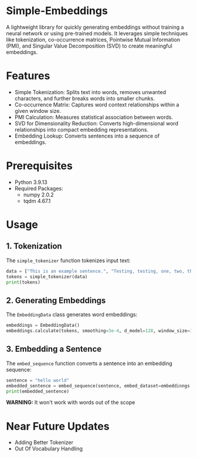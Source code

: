 # Simple-Embeddings
A lightweight library for quickly generating embeddings without training a neural network or using pre-trained models. It leverages simple techniques like tokenization, co-occurrence matrices, Pointwise Mutual Information (PMI), and Singular Value Decomposition (SVD) to create meaningful embeddings.

# Features
- Simple Tokenization: Splits text into words, removes unwanted characters, and further breaks words into smaller chunks.
- Co-occurrence Matrix: Captures word context relationships within a given window size.
- PMI Calculation: Measures statistical association between words.
- SVD for Dimensionality Reduction: Converts high-dimensional word relationships into compact embedding representations.
- Embedding Lookup: Converts sentences into a sequence of embeddings.

# Prerequisites
- Python 3.9.13
- Required Packages:
  - numpy 2.0.2
  - tqdm 4.67.1

# Usage
## 1. Tokenization
The `simple_tokenizer` function tokenizes input text:
  ```python
  data = ["This is an example sentence.", "Testing, testing, one, two, three."]
  tokens = simple_tokenizer(data)
  print(tokens)
  ```
## 2. Generating Embeddings
The `EmbeddingData` class generates word embeddings:
```python
embeddings = EmbeddingData()
embeddings.calculate(tokens, smoothing=3e-4, d_model=128, window_size=3)
```

## 3. Embedding a Sentence
The `embed_sequence` function converts a sentence into an embedding sequence:
```python
sentence = "hello world"
embedded_sentence = embed_sequence(sentence, embed_dataset=embeddinngs.embeddings)
print(embedded_sentence)
```
**WARNING:** It won't work with words out of the scope

# Near Future Updates
- Adding Better Tokenizer
- Out Of Vocabulary Handling
